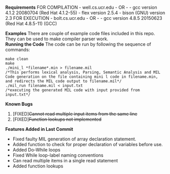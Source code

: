 **Requirements**
FOR COMPILATION - well.cs.ucr.edu
                - OR -
                - gcc version 4.1.2 20080704 (Red Hat 4.1.2-55)
                - flex version 2.5.4
                - bison (GNU) version 2.3
FOR EXECUTION   - bolt.cs.ucr.edu
                - OR -
                - gcc version 4.8.5 20150623 (Red Hat 4.8.5-11) (GCC)  

**Examples**
There are couple of example code files included in this repo. They can be used to make compiler parser work.  
**Running the Code**
The code can be run by following the sequence of commands:

    make clean
    make
    ./mini_l *filename*.min > filename.mil   
    /*This performs lexical analysis, Parsing, Semantic Analysis and MIL Code generation on the file containing mini l code in filename.min, and redirects the MIL code output to filename.mil*/
    ./mil_run filename.mil < input.txt
    /*executing the generated MIL code with input provided from input.txt*/

**Known Bugs**

 1. [FIXED]~~Cannot read multiple input items from the same line~~
 2. [FIXED]~~Function lookups not implemented~~

**Features Added in Last Commit**
 - Fixed faulty MIL generation of array declaration statement.
 - Added function to check for proper declaration of variables before use.
 - Added Do-While loops
 - Fixed While loop-label naming conventions 
 - Can read multiple items in a single read statement
 - Added function lookups
